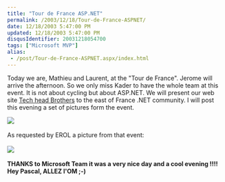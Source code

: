 ```yaml
---
title: "Tour de France ASP.NET"
permalink: /2003/12/18/Tour-de-France-ASPNET/
date: 12/18/2003 5:47:00 PM
updated: 12/18/2003 5:47:00 PM
disqusIdentifier: 20031218054700
tags: ["Microsoft MVP"]
alias:
 - /post/Tour-de-France-ASPNET.aspx/index.html
---
```

Today we are, Mathieu and Laurent, at the "Tour de France". Jerome will arrive the afternoon. So we only miss Kader to have the whole team at this event. It is not about cycling but about ASP.NET. We will present our web site [Tech head Brothers](http://www.techheadbrothers.com/) to the east of France .NET community. I will post this evening a set of pictures form the event.

[![](http://www.techheadbrothers.com/images/ban468.gif)](http://www.microsoft.com/france/asp.net/)<br><br>As requested by EROL a picture from that event:<br><br>![](http://www.techheadbrothers.com/images/TourDeFrance.jpg)<br><br><strong>THANKS to Microsoft Team it was a very nice day and a cool evening !!!! Hey Pascal, ALLEZ l'OM ;-)</strong>
